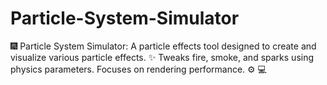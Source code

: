 # Particle-System-Simulator
🎆 Particle System Simulator: A particle effects tool designed to create and visualize various particle effects. ✨ Tweaks fire, smoke, and sparks using physics parameters. Focuses on rendering performance. ⚙️ 💻
